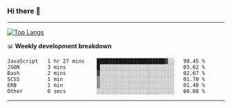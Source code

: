 ### Hi there 👋

-------
[![Top Langs](https://github-readme-stats.vercel.app/api/top-langs/?username=ashish-r)](https://github.com/anuraghazra/github-readme-stats)

📊 **Weekly development breakdown**
<!--START_SECTION:waka-->

```text
JavaScript   1 hr 27 mins    ██████████████████████▓░░   90.45 %
JSON         3 mins          █░░░░░░░░░░░░░░░░░░░░░░░░   03.62 %
Bash         2 mins          ▓░░░░░░░░░░░░░░░░░░░░░░░░   02.67 %
SCSS         1 min           ▒░░░░░░░░░░░░░░░░░░░░░░░░   01.70 %
ERB          1 min           ▒░░░░░░░░░░░░░░░░░░░░░░░░   01.48 %
Other        0 secs          ░░░░░░░░░░░░░░░░░░░░░░░░░   00.08 %
```

<!--END_SECTION:waka-->
-------

<!--
**ashish-r/ashish-r** is a ✨ _special_ ✨ repository because its `README.md` (this file) appears on your GitHub profile.

Here are some ideas to get you started:

- 🔭 I’m currently working on ...
- 🌱 I’m currently learning ...
- 👯 I’m looking to collaborate on ...
- 🤔 I’m looking for help with ...
- 💬 Ask me about ...
- 📫 How to reach me: ...
- 😄 Pronouns: ...
- ⚡ Fun fact: ...
-->

